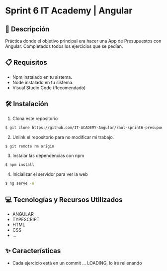 # Sprint 6 IT Academy | Angular

## 📄 Descripción

Práctica donde el objetivo principal era hacer una App de Presupuestos con Angular.
Completados todos los ejercicios que se pedían.

## 📋 Requisitos

- Npm instalado en tu sistema.
- Node instalado en tu sistema.
- Visual Studio Code (Recomendado)

## 🛠️ Instalación

1. Clona este repositorio
```bash
$ git clone https://github.com/IT-ACADEMY-Angular/raul-sprint6-presupuestos-app.git
```

2. Unlink el repositorio para no modificar mi trabajo.

```bash
$ git remote rm origin
```

3. Instalar las dependencias con npm 

```bash
$ npm install
```

4. Inicializar el servidor para ver la web 

```bash
$ ng serve -o
```

## 💻 Tecnologías y Recursos Utilizados

- ANGULAR
- TYPESCRIPT
- HTML
- CSS
- ...

## ✨ Características

- Cada ejercicio está en un commit
... LOADING, lo iré rellenando
